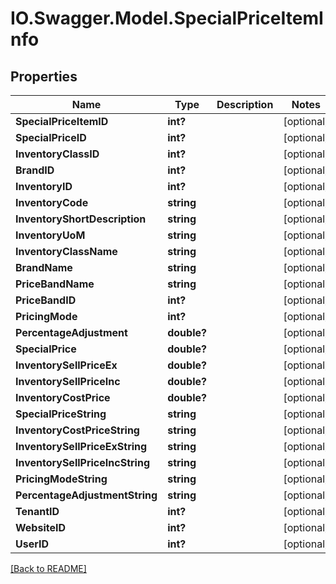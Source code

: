 # IO.Swagger.Model.SpecialPriceItemInfo
## Properties

Name | Type | Description | Notes
------------ | ------------- | ------------- | -------------
**SpecialPriceItemID** | **int?** |  | [optional] 
**SpecialPriceID** | **int?** |  | [optional] 
**InventoryClassID** | **int?** |  | [optional] 
**BrandID** | **int?** |  | [optional] 
**InventoryID** | **int?** |  | [optional] 
**InventoryCode** | **string** |  | [optional] 
**InventoryShortDescription** | **string** |  | [optional] 
**InventoryUoM** | **string** |  | [optional] 
**InventoryClassName** | **string** |  | [optional] 
**BrandName** | **string** |  | [optional] 
**PriceBandName** | **string** |  | [optional] 
**PriceBandID** | **int?** |  | [optional] 
**PricingMode** | **int?** |  | [optional] 
**PercentageAdjustment** | **double?** |  | [optional] 
**SpecialPrice** | **double?** |  | [optional] 
**InventorySellPriceEx** | **double?** |  | [optional] 
**InventorySellPriceInc** | **double?** |  | [optional] 
**InventoryCostPrice** | **double?** |  | [optional] 
**SpecialPriceString** | **string** |  | [optional] 
**InventoryCostPriceString** | **string** |  | [optional] 
**InventorySellPriceExString** | **string** |  | [optional] 
**InventorySellPriceIncString** | **string** |  | [optional] 
**PricingModeString** | **string** |  | [optional] 
**PercentageAdjustmentString** | **string** |  | [optional] 
**TenantID** | **int?** |  | [optional] 
**WebsiteID** | **int?** |  | [optional] 
**UserID** | **int?** |  | [optional] 

 [[Back to README]](../README.md)

